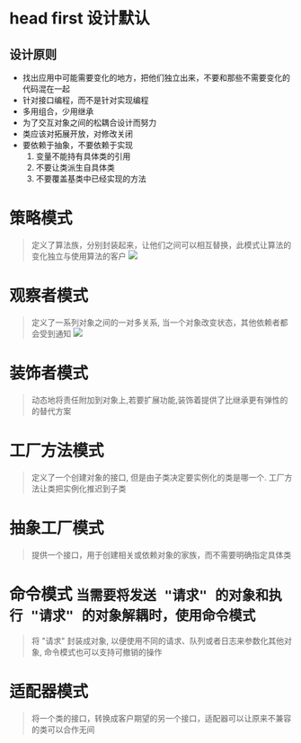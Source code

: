 # head first 设计默认
## 设计原则
- 找出应用中可能需要变化的地方，把他们独立出来，不要和那些不需要变化的代码混在一起
- 针对接口编程，而不是针对实现编程
- 多用组合，少用继承
- 为了交互对象之间的松耦合设计而努力
- 类应该对拓展开放，对修改关闭
- 要依赖于抽象，不要依赖于实现
    1. 变量不能持有具体类的引用
    2. 不要让类派生自具体类
    3. 不要覆盖基类中已经实现的方法

# 策略模式
> 定义了算法族，分别封装起来，让他们之间可以相互替换，此模式让算法的变化独立与使用算法的客户
![](http://7xv4mv.com1.z0.glb.clouddn.com/blog/2018-01-02-1C20A3C0-B28C-404E-83F6-8F493692E632.png)

# 观察者模式
> 定义了一系列对象之间的一对多关系, 当一个对象改变状态，其他依赖者都会受到通知
![](http://7xv4mv.com1.z0.glb.clouddn.com/blog/2018-01-02-155907.png)


# 装饰者模式
> 动态地将责任附加到对象上,若要扩展功能,装饰着提供了比继承更有弹性的的替代方案

# 工厂方法模式
> 定义了一个创建对象的接口, 但是由子类决定要实例化的类是哪一个. 工厂方法让类把实例化推迟到子类

# 抽象工厂模式
> 提供一个接口，用于创建相关或依赖对象的家族，而不需要明确指定具体类

# 命令模式 `当需要将发送 "请求" 的对象和执行 "请求" 的对象解耦时，使用命令模式`
> 将 "请求" 封装成对象, 以便使用不同的请求、队列或者日志来参数化其他对象, 命令模式也可以支持可撤销的操作

# 适配器模式
> 将一个类的接口，转换成客户期望的另一个接口，适配器可以让原来不兼容的类可以合作无间

